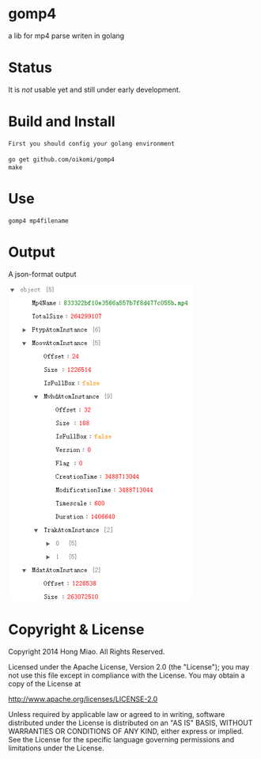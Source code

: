# gomp4

a lib for mp4 parse writen in golang


Status
======

It is *not* usable yet and still under early development.


Build and Install
=====
    First you should config your golang environment
	
	go get github.com/oikomi/gomp4
    make
	
Use
=====
	gomp4 mp4filename

Output
======
A json-format output


![](JSONoutput.png)

Copyright & License
===================

Copyright 2014 Hong Miao. All Rights Reserved.

Licensed under the Apache License, Version 2.0 (the "License");
you may not use this file except in compliance with the License.
You may obtain a copy of the License at

http://www.apache.org/licenses/LICENSE-2.0

Unless required by applicable law or agreed to in writing, software
distributed under the License is distributed on an "AS IS" BASIS,
WITHOUT WARRANTIES OR CONDITIONS OF ANY KIND, either express or implied.
See the License for the specific language governing permissions and
limitations under the License.

